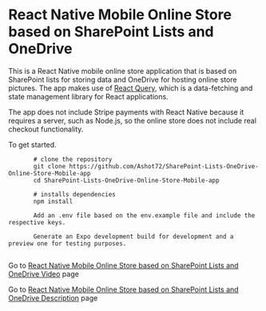 # React Native Mobile Online Store based on SharePoint Lists and OneDrive

This is a React Native mobile online store application that is based on SharePoint lists for storing data and OneDrive for hosting online store pictures. The app makes use of [React Query](https://tanstack.com/query/v4/), which is a data-fetching and state management library for React applications. 

The app does not include Stripe payments with React Native because it requires a server, such as Node.js, so the online store does not include real checkout functionality.

To get started.
```
       # clone the repository
       git clone https://github.com/Ashot72/SharePoint-Lists-OneDrive-Online-Store-Mobile-app
       cd SharePoint-Lists-OneDrive-Online-Store-Mobile-app
       
       # installs dependencies
       npm install
       
       Add an .env file based on the env.example file and include the respective keys.
      
       Generate an Expo development build for development and a preview one for testing purposes.
      
```

Go to [React Native Mobile Online Store based on SharePoint Lists and OneDrive Video](https://youtu.be/dVlAGQlG7Ek
) page

Go to [React Native Mobile Online Store based on SharePoint Lists and OneDrive Description](https://ashot72.github.io/SharePoint-Lists-OneDrive-Online-Store-Mobile-app/doc.htm) page

